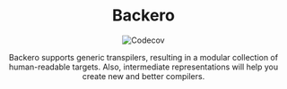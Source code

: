 <div align="center">
	<h1>Backero</h1>
	<p>
		<img alt="Codecov" src="https://img.shields.io/codecov/c/gh/dilmorja/backero?color=ff0176&logo=codecov&style=for-the-badge">
	</p>
	<p>
		Backero supports generic transpilers, resulting in a modular collection of human-readable targets. Also, intermediate representations will help you create new and better compilers.
	</p>
</div>